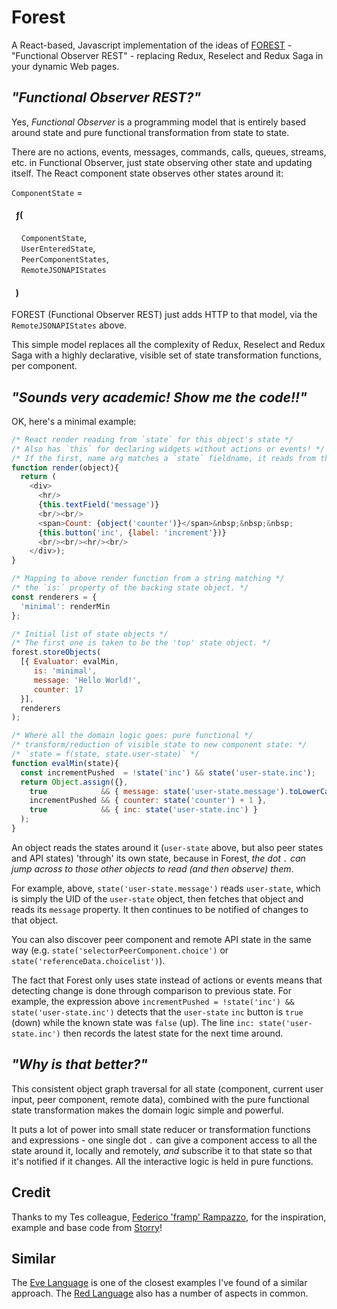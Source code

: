 
# Forest

A React-based, Javascript implementation of the ideas of
[FOREST](https://link.springer.com/chapter/10.1007/978-1-4419-8303-9_7) -
"Functional Observer REST" - replacing Redux, Reselect and Redux Saga in
your dynamic Web pages.


## _"Functional Observer REST?"_

Yes, *Functional Observer* is a programming model that is entirely based around state
and pure functional transformation from state to state.

There are no actions, events, messages, commands, calls, queues, streams, etc. in
Functional Observer, just state observing other state and updating itself. The React
component state observes other states around it:

`ComponentState` =

#### &nbsp; ƒ(
&nbsp; &nbsp; `ComponentState`,<br/>
&nbsp; &nbsp; `UserEnteredState`,<br/>
&nbsp; &nbsp; `PeerComponentStates`,<br/>
&nbsp; &nbsp; `RemoteJSONAPIStates`<br/>
#### &nbsp; )

FOREST (Functional Observer REST) just adds HTTP to that model, via the `RemoteJSONAPIStates` above.

This simple model replaces all the complexity of Redux, Reselect and Redux Saga with a
highly declarative, visible set of state transformation functions, per component.

## _"Sounds very academic! Show me the code!!"_

OK, here's a minimal example:

```javascript
/* React render reading from `state` for this object's state */
/* Also has `this` for declaring widgets without actions or events! */
/* If the first, name arg matches a `state` fieldname, it reads from there */
function render(object){
  return (
    <div>
      <hr/>
      {this.textField('message')}
      <br/><br/>
      <span>Count: {object('counter')}</span>&nbsp;&nbsp;&nbsp;
      {this.button('inc', {label: 'increment'})}
      <br/><br/><hr/><br/>
    </div>);
}

/* Mapping to above render function from a string matching */
/* the `is:` property of the backing state object. */
const renderers = {
  'minimal': renderMin
};

/* Initial list of state objects */
/* The first one is taken to be the 'top' state object. */
forest.storeObjects(
  [{ Evaluator: evalMin,
     is: 'minimal',
     message: 'Hello World!',
     counter: 17
  }],
  renderers
);

/* Where all the domain logic goes: pure functional */
/* transform/reduction of visible state to new component state: */
/* `state = f(state, state.user-state)` */
function evalMin(state){
  const incrementPushed  = !state('inc') && state('user-state.inc');
  return Object.assign({},
    true            && { message: state('user-state.message').toLowerCase() },
    incrementPushed && { counter: state('counter') + 1 },
    true            && { inc: state('user-state.inc') }
  );
}
```

An object reads the states around it (`user-state` above, but also peer states and API
states) 'through' its own state, because in Forest, _the dot `.` can jump across to those
other objects to read (and then observe) them_.

For example, above, `state('user-state.message')` reads `user-state`, which is simply the
UID of the `user-state` object, then fetches that object and reads its `message` property.
It then continues to be notified of changes to that object.

You can also discover peer component and remote API state in the same way
(e.g. `state('selectorPeerComponent.choice')` or `state('referenceData.choicelist')`).

The fact that Forest only uses state instead of actions or events means that detecting
change is done through comparison to previous state. For example, the expression above
`incrementPushed = !state('inc') && state('user-state.inc')` detects that the `user-state`
`inc` button is `true` (down) while the known state was `false` (up). The line 
`inc: state('user-state.inc')` then records the latest state for the next time around.

## _"Why is that better?"_

This consistent object graph traversal for all state (component, current user input,
peer component, remote data), combined with the pure functional state transformation
makes the domain logic simple and powerful.

It puts a lot of power into small state reducer or transformation functions and
expressions - one single dot `.` can give a component access to all the state around it,
locally and remotely, _and_ subscribe it to that state so that it's notified if it
changes. All the interactive logic is held in pure functions.

## Credit

Thanks to my Tes colleague, [Federico 'framp' Rampazzo](https://github.com/framp), for
the inspiration, example and base code from [Storry](https://github.com/framp/storry)!

## Similar

The [Eve Language](http://witheve.com/) is one of the closest examples I've found of
a similar approach. The [Red Language](http://www.red-lang.org/) also has a number of
aspects in common.



